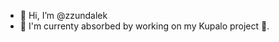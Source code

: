 - 👋 Hi, I’m @zzundalek
- 💞️ I'm currenty absorbed by working on my Kupalo project 💞.

<!---
zzundalek/zzundalek is a ✨ special ✨ repository because its `README.md` (this file) appears on your GitHub profile.
You can click the Preview link to take a look at your changes.
--->
